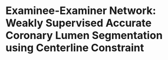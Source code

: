 # Examinee-Examiner Network: Weakly Supervised Accurate Coronary Lumen Segmentation using Centerline Constraint

